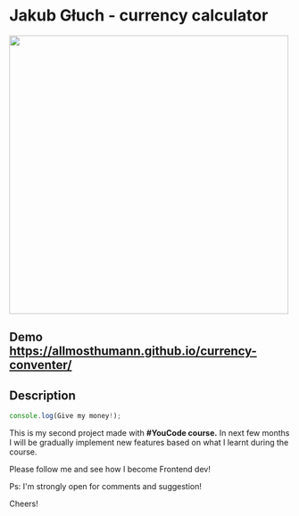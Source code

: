 # Jakub Głuch - currency calculator

<img src="https://media.giphy.com/media/ND6xkVPaj8tHO/giphy.gif" height="500"/>

## Demo https://allmosthumann.github.io/currency-conventer/

## Description

```javascript
console.log(Give my money!);
```

This is my second project made with <b>#YouCode course.</b> In next few months I will be gradually implement new features based on what I learnt during the course. 

Please follow me and see how I become Frontend dev! 

Ps: I'm strongly open for comments and suggestion!

Cheers!

